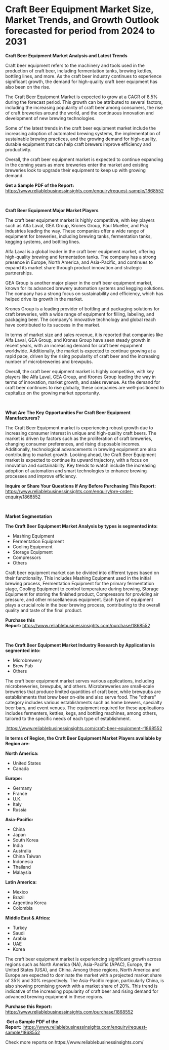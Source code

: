 <p><h1>Craft Beer Equipment Market Size, Market Trends, and Growth Outlook forecasted for period from 2024 to 2031</h1></p><p><strong>Craft Beer Equipment Market Analysis and Latest Trends</strong></p>
<p><p>Craft beer equipment refers to the machinery and tools used in the production of craft beer, including fermentation tanks, brewing kettles, bottling lines, and more. As the craft beer industry continues to experience significant growth, the demand for high-quality craft beer equipment has also been on the rise. </p><p>The Craft Beer Equipment Market is expected to grow at a CAGR of 8.5% during the forecast period. This growth can be attributed to several factors, including the increasing popularity of craft beer among consumers, the rise of craft breweries around the world, and the continuous innovation and development of new brewing technologies.</p><p>Some of the latest trends in the craft beer equipment market include the increasing adoption of automated brewing systems, the implementation of sustainable brewing practices, and the growing demand for high-quality, durable equipment that can help craft brewers improve efficiency and productivity.</p><p>Overall, the craft beer equipment market is expected to continue expanding in the coming years as more breweries enter the market and existing breweries look to upgrade their equipment to keep up with growing demand.</p></p>
<p><strong>Get a Sample PDF of the Report:&nbsp;</strong> <a href="https://www.reliablebusinessinsights.com/enquiry/request-sample/1868552">https://www.reliablebusinessinsights.com/enquiry/request-sample/1868552</a></p>
<p>&nbsp;</p>
<p><strong>Craft Beer Equipment Major Market Players</strong></p>
<p><p>The craft beer equipment market is highly competitive, with key players such as Alfa Laval, GEA Group, Krones Group, Paul Mueller, and Praj Industries leading the way. These companies offer a wide range of equipment for breweries, including brewing tanks, fermentation tanks, kegging systems, and bottling lines.</p><p>Alfa Laval is a global leader in the craft beer equipment market, offering high-quality brewing and fermentation tanks. The company has a strong presence in Europe, North America, and Asia-Pacific, and continues to expand its market share through product innovation and strategic partnerships.</p><p>GEA Group is another major player in the craft beer equipment market, known for its advanced brewery automation systems and kegging solutions. The company has a strong focus on sustainability and efficiency, which has helped drive its growth in the market.</p><p>Krones Group is a leading provider of bottling and packaging solutions for craft breweries, with a wide range of equipment for filling, labeling, and packaging beer. The company's innovative technology and global reach have contributed to its success in the market.</p><p>In terms of market size and sales revenue, it is reported that companies like Alfa Laval, GEA Group, and Krones Group have seen steady growth in recent years, with an increasing demand for craft beer equipment worldwide. Additionally, the market is expected to continue growing at a rapid pace, driven by the rising popularity of craft beer and the increasing number of microbreweries and brewpubs.</p><p>Overall, the craft beer equipment market is highly competitive, with key players like Alfa Laval, GEA Group, and Krones Group leading the way in terms of innovation, market growth, and sales revenue. As the demand for craft beer continues to rise globally, these companies are well-positioned to capitalize on the growing market opportunity.</p></p>
<p>&nbsp;</p>
<p><strong>What Are The Key Opportunities For Craft Beer Equipment Manufacturers?</strong></p>
<p><p>The Craft Beer Equipment market is experiencing robust growth due to increasing consumer interest in unique and high-quality craft beers. The market is driven by factors such as the proliferation of craft breweries, changing consumer preferences, and rising disposable incomes. Additionally, technological advancements in brewing equipment are also contributing to market growth. Looking ahead, the Craft Beer Equipment market is expected to continue its upward trajectory, with a focus on innovation and sustainability. Key trends to watch include the increasing adoption of automation and smart technologies to enhance brewing processes and improve efficiency.</p></p>
<p><strong>Inquire or Share Your Questions If Any Before Purchasing This Report:</strong> <a href="https://www.reliablebusinessinsights.com/enquiry/pre-order-enquiry/1868552">https://www.reliablebusinessinsights.com/enquiry/pre-order-enquiry/1868552</a></p>
<p>&nbsp;</p>
<p><strong>Market Segmentation</strong></p>
<p><strong>The Craft Beer Equipment Market Analysis by types is segmented into:</strong></p>
<p><ul><li>Mashing Equipment</li><li>Fermentation Equipment</li><li>Cooling Equipment</li><li>Storage Equipment</li><li>Compressors</li><li>Others</li></ul></p>
<p><p>Craft beer equipment market can be divided into different types based on their functionality. This includes Mashing Equipment used in the initial brewing process, Fermentation Equipment for the primary fermentation stage, Cooling Equipment to control temperature during brewing, Storage Equipment for storing the finished product, Compressors for providing air pressure, and other miscellaneous equipment. Each type of equipment plays a crucial role in the beer brewing process, contributing to the overall quality and taste of the final product.</p></p>
<p><strong>Purchase this Report:&nbsp;</strong><a href="https://www.reliablebusinessinsights.com/purchase/1868552">https://www.reliablebusinessinsights.com/purchase/1868552</a></p>
<p>&nbsp;</p>
<p><strong>The Craft Beer Equipment Market Industry Research by Application is segmented into:</strong></p>
<p><ul><li>Microbrewery</li><li>Brew Pub</li><li>Others</li></ul></p>
<p><p>The craft beer equipment market serves various applications, including microbreweries, brewpubs, and others. Microbreweries are small-scale breweries that produce limited quantities of craft beer, while brewpubs are establishments that brew beer on-site and also serve food. The "others" category includes various establishments such as home brewers, specialty beer bars, and event venues. The equipment required for these applications includes fermenters, kettles, kegs, and bottling machines, among others, tailored to the specific needs of each type of establishment.</p></p>
<p><a href="https://www.reliablebusinessinsights.com/craft-beer-equipment-r1868552">&nbsp;https://www.reliablebusinessinsights.com/craft-beer-equipment-r1868552</a></p>
<p><strong>In terms of Region, the Craft Beer Equipment Market Players available by Region are:</strong></p>
<p>
    <p> <strong> North America: </strong>
        <ul>
            <li>United States</li>
            <li>Canada</li>
        </ul>
        </p> 
    <p> <strong> Europe: </strong>
        <ul>
            <li>Germany</li>
            <li>France</li>
            <li>U.K.</li>
            <li>Italy</li>
            <li>Russia</li>
        </ul>
        </p> 
    <p> <strong> Asia-Pacific: </strong>
        <ul>
            <li>China</li>
            <li>Japan</li>
            <li>South Korea</li>
            <li>India</li>
            <li>Australia</li>
            <li>China Taiwan</li>
            <li>Indonesia</li>
            <li>Thailand</li>
            <li>Malaysia</li>
        </ul>
        </p> 
    <p> <strong> Latin America: </strong>
        <ul>
            <li>Mexico</li>
            <li>Brazil</li>
            <li>Argentina Korea</li>
            <li>Colombia</li>
        </ul>
        </p> 
    <p> <strong> Middle East & Africa: </strong>
        <ul>
            <li>Turkey</li>
            <li>Saudi</li>
            <li>Arabia</li>
            <li>UAE</li>
            <li>Korea</li>
        </ul>
    </p>
    </p>
<p><p>The craft beer equipment market is experiencing significant growth across regions such as North America (NA), Asia-Pacific (APAC), Europe, the United States (USA), and China. Among these regions, North America and Europe are expected to dominate the market with a projected market share of 35% and 30% respectively. The Asia-Pacific region, particularly China, is also showing promising growth with a market share of 20%. This trend is indicative of the increasing popularity of craft beer and rising demand for advanced brewing equipment in these regions.</p></p>
<p><strong>Purchase this Report: </strong><a href="https://www.reliablebusinessinsights.com/purchase/1868552">https://www.reliablebusinessinsights.com/purchase/1868552</a></p>
<p>&nbsp;<strong>Get a Sample PDF of the Report:&nbsp;&nbsp;</strong><a href="https://www.reliablebusinessinsights.com/enquiry/request-sample/1868552">https://www.reliablebusinessinsights.com/enquiry/request-sample/1868552</a></p>
<p><strong></strong></p>
<p>Check more reports on https://www.reliablebusinessinsights.com/</p>